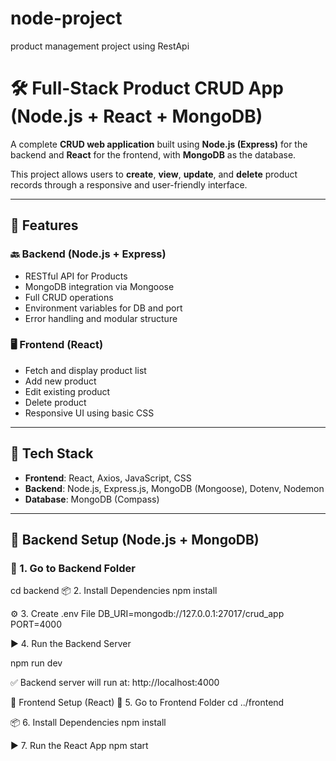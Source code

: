 # node-project
product management project using RestApi

# 🛠️ Full-Stack Product CRUD App (Node.js + React + MongoDB)

A complete **CRUD web application** built using **Node.js (Express)** for the backend and **React** for the frontend, with **MongoDB** as the database.

This project allows users to **create**, **view**, **update**, and **delete** product records through a responsive and user-friendly interface.

---

## 📁 Features

### 🔙 Backend (Node.js + Express)
- RESTful API for Products
- MongoDB integration via Mongoose
- Full CRUD operations
- Environment variables for DB and port
- Error handling and modular structure

### 🖥️ Frontend (React)
- Fetch and display product list
- Add new product
- Edit existing product
- Delete product
- Responsive UI using basic CSS 

---

## 🧰 Tech Stack

- **Frontend**: React, Axios, JavaScript, CSS
- **Backend**: Node.js, Express.js, MongoDB (Mongoose), Dotenv, Nodemon
- **Database**: MongoDB (Compass)

---

## 🔧 Backend Setup (Node.js + MongoDB)

### 📁 1. Go to Backend Folder

cd backend
📦 2. Install Dependencies
npm install

⚙️ 3. Create .env File
DB_URI=mongodb://127.0.0.1:27017/crud_app
PORT=4000

▶️ 4. Run the Backend Server

npm run dev

✅ Backend server will run at: http://localhost:4000

🎨 Frontend Setup (React)
📁 5. Go to Frontend Folder
cd ../frontend

📦 6. Install Dependencies
npm install

▶️ 7. Run the React App
npm start
